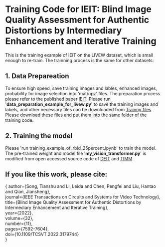 # Training Code for IEIT: Blind Image Quality Assessment for Authentic Distortions by Intermediary Enhancement and Iterative Training
This is the training example of IEIT on the LIVEW dataset, which is small enough to re-train. The trainning process is the same for other datasets:

## 1. Data Prepareation

   To ensure high speed, save training images and lables, enhanced images, probability for image selection into 'mat/npz' files. The preparation process please refer to the published paper [IEIT](https://ieeexplore.ieee.org/document/9786803). Please run '**data_preparation_example_for_livew.py**' to save the training images and labels, and other necessary files can be downloaded from [Trainng files](https://pan.baidu.com/s/1U6qud1v-uIqKIZgRYsZTaA?pwd=4o37). Please download these files and put them into the same folder of the training code.
   
## 2. Training the model

   Please 'run training_example_of_rbid_25percent.ipynb' to train the model. The pre-trained weight and model file '**my_vision_transformer.py**' is modified from open accessed source code of [DEIT](https://github.com/facebookresearch/deit) and [TIMM](https://github.com/huggingface/pytorch-image-models/tree/main/timm). 

## If you like this work, please cite:

{
  author={Song, Tianshu and Li, Leida and Chen, Pengfei and Liu, Hantao and Qian, Jiansheng},  
  journal={IEEE Transactions on Circuits and Systems for Video Technology},   
  title={Blind Image Quality Assessment for Authentic Distortions by Intermediary Enhancement and Iterative Training},   
  year={2022},  
  volume={32},  
  number={11},  
  pages={7592-7604},  
  doi={10.1109/TCSVT.2022.3179744}   
}



